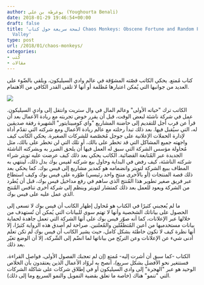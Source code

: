 ```yaml
---
author: يوغرطة بن علي (Youghourta Benali)
date: 2018-01-29 19:46:54+00:00
draft: false
title: 'لمحة سريعة حول كتاب Chaos Monkeys: Obscene Fortune and Random Failure in Silicon
  Valley'
type: post
url: /2018/01/chaos-monkeys/
categories:
- كُتب
- مقالات
---
```


كتاب مُمتع. يحكي الكاتب قصّته المشوّقة في عالم وادي السيليكون، ويلقي بالضّوء على العديد من جوانبها التي يُمكن اعتبارها مُظلمة أو أنها لا تلقى القدر الكافي من الاهتمام.

[![](https://www.it-scoop.com/wp-content/uploads/2018/01/Chaos-Monkeys.jpg)
](https://www.it-scoop.com/2018/01/chaos-monkeys/chaos-monkeys/)

الكاتب ترك "حياته الأولى" وعالم المال في وال ستريت وانتقل إلى وادي السيليكون. عمل في شركة ناشئة لبعض الوقت، قبل أن يقرر خوض تجربته مع ريادة الأعمال بعد أن قرأ عن قرب أجل للتقديم إلى حاضنة المشاريع "واي كومبينايتور" الشهيرة رفقة صديقين له، التي سيُقبل فيها. بعد ذلك تبدأ رحلته مع عالم ريادة الأعمال ومع شركته التي تقدّم أداة لإدارة الحملات الإعلانية على جوجل مُخصّصة للشركات الصغيرة.
يحكي الكاتب كيف واجهته جميع المشاكل التي قد تخطر على بالك، أو تلك التي لن تخطر على بالك، مثل مُحاولة مؤسس الشركة التي سبق له العمل فيها أن يلحق الضرر به وبشركته الناشئة الجديدة عبر المُتابعة القضائية.
الكاتب يحكي بعد ذلك كيف عرضت عليه تويتر شراء شركته الناشئة، كيف رفض في البداية وحاول بيع شركته لفيس بوك بدل ذلك، لينتهي به المطاف ببيع الشركة لتويتر وانضمامه هو كمدير مشاريع إلى فيس بوك.
كما يحكي بعد ذلك قصة المنتجات (أو بالأحرى منتج واحد رئيسي) طوّره على فيس بوك وكيف استطاع عبر فريق صغير تطوير هذا المُنتج الذي ساهم في رفع مداخيل فيس بوك، قبل أن يُطرد من الشركة ويعود للعمل بعد ذلك كمتشار لتويتر وينظم إلى شركة أخرى تنافس المُنتج الذي عمل عليه على فيس بوك.

ما لم يُعجبني كثيرًا في الكتاب هو مُحاول إظهار الكاتب أن فيس بوك لا تسعى إلى الحصول على بياناتك الشخصية وأنها لا تهتم سوى للبيانات التي يُمكن أن تُستهدف من خلالها عبر الإعلانات، كما أنه صوّر فيس بوك على أنها الشركة التي تعمل جاهدة لحماية بيانات مستخدميها من أعين المُتطفّلين والمُعلنين. صراحة لم أصدق هذه الرواية كثيرًا، إلا أنها نظرة كيف لا تكون خاطئة بشكل كامل، حيث يشير الكاتب أن فيس بوك لم تكن تعلم أدنى شيء عن الإعلانات وعن التربّح من بياناتها لما انضّم إلى الشّركة، إلا أن الوضع تغيّر بعد ذلك.

الكتاب -كما سبق أن أشرت إليه- مُمتع (إن لم تعجبك الفصول الأولى، فواصل القراءة، فستتغير نحو الأفضل بشكل سريع)، أنصح به لروّاد الأعمال الذين يعتقدون بأن الخلاص الوحيد هو عبر "الهجرة" إلى وادي السيليكون أو في إطلاق شركات على شاكلة الشركات التي "تنمو" هناك (خاصة ما تعلق بقضية التمويل والنمو السريع وما إلى ذلك).
